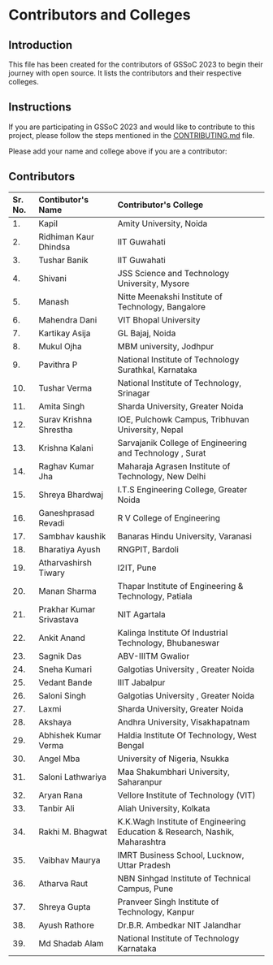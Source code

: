 # Contributors and Colleges

## Introduction

This file has been created for the contributors of GSSoC 2023 to begin their journey with open source. It lists the contributors and their respective colleges.

## Instructions

If you are participating in GSSoC 2023 and would like to contribute to this project, please follow the steps mentioned in the [CONTRIBUTING.md](CONTRIBUTING.md) file.

Please add your name and college above if you are a contributor:

## Contributors

| Sr. No. | Contibutor's Name        | Contributor's College                                                       |
| :------ | :----------------------- | :-------------------------------------------------------------------------- |
| 1.      | Kapil                    | Amity University, Noida                                                     |
| 2.      | Ridhiman Kaur Dhindsa    | IIT Guwahati                                                                |
| 3.      | Tushar Banik             | IIT Guwahati                                                                |
| 4.      | Shivani                  | JSS Science and Technology University, Mysore                               |
| 5.      | Manash                   | Nitte Meenakshi Institute of Technology, Bangalore                          |
| 6.      | Mahendra Dani            | VIT Bhopal University                                                       |
| 7.      | Kartikay Asija           | GL Bajaj, Noida                                                             |
| 8.      | Mukul Ojha               | MBM university, Jodhpur                                                     |
| 9.      | Pavithra P               | National Institute of Technology Surathkal, Karnataka                       |
| 10.     | Tushar Verma             | National Institute of Technology, Srinagar                                  |
| 11.     | Amita Singh              | Sharda University, Greater Noida                                            |
| 12.     | Surav Krishna Shrestha   | IOE, Pulchowk Campus, Tribhuvan University, Nepal                           |
| 13.     | Krishna Kalani           | Sarvajanik College of Engineering and Technology , Surat                    |
| 14.     | Raghav Kumar Jha         | Maharaja Agrasen Institute of Technology, New Delhi                         |
| 15.     | Shreya Bhardwaj          | I.T.S Engineering College, Greater Noida                                    |
| 16.     | Ganeshprasad Revadi      | R V College of Engineering                                                  |
| 17.     | Sambhav kaushik          | Banaras Hindu University, Varanasi                                          |
| 18.     | Bharatiya Ayush          | RNGPIT, Bardoli                                                             |
| 19.     | Atharvashirsh Tiwary     | I2IT, Pune                                                                  |
| 20.     | Manan Sharma             | Thapar Institute of Engineering & Technology, Patiala                       |
| 21.     | Prakhar Kumar Srivastava | NIT Agartala                                                                |
| 22.     | Ankit Anand              | Kalinga Institute Of Industrial Technology, Bhubaneswar                     |
| 23.     | Sagnik Das               | ABV-IIITM Gwalior                                                           |
| 24.     | Sneha Kumari             | Galgotias University , Greater Noida                                        |
| 25.     | Vedant Bande             | IIIT Jabalpur                                                               |
| 26.     | Saloni Singh             | Galgotias University , Greater Noida                                        |
| 27.     | Laxmi                    | Sharda University, Greater Noida                                            |
| 28.     | Akshaya                  | Andhra University, Visakhapatnam                                            |
| 29.     | Abhishek Kumar Verma     | Haldia Institute Of Technology, West Bengal                                 |
| 30.     | Angel Mba                | University of Nigeria, Nsukka                                               |
| 31.     | Saloni Lathwariya        | Maa Shakumbhari University, Saharanpur                                      |
| 32.     | Aryan Rana               | Vellore Institute of Technology (VIT)                                       |
| 33.     | Tanbir Ali               | Aliah University, Kolkata                                                   |
| 34.     | Rakhi M. Bhagwat         | K.K.Wagh Institute of Engineering Education & Research, Nashik, Maharashtra |
| 35.     | Vaibhav Maurya           | IMRT Business School, Lucknow, Uttar Pradesh                                |
| 36.     | Atharva Raut             | NBN Sinhgad Institute of Technical Campus, Pune                             |
| 37.     | Shreya Gupta             | Pranveer Singh Institute of Technology, Kanpur                              |
| 38.     | Ayush Rathore            | Dr.B.R. Ambedkar NIT Jalandhar                                              |
| 39.     | Md Shadab Alam           | National Institute of Technology Karnataka

